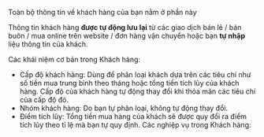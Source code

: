 Toàn bộ thông tin về khách hàng của bạn nằm ở phần này

Thông tin khách hàng **được tự động lưu lại** từ các giao dịch bán lẻ / bán buôn / mua online trên website / đơn hàng vận chuyển hoặc bạn **tự nhập** liệu thông tin của khách.

Các khái niệm cơ bản trong Khách hàng:
  - Cấp độ khách hàng: Dùng để phân loại khách dựa trên các tiêu chí như số tiền mua trung bình theo tháng hoặc tổng tiền tích lũy của khách hàng. Cấp độ của khách hàng tự động thay đổi khi thỏa mãn các tiêu chí của cấp độ đó.
  - Nhóm khách hàng: Do bạn tự phân loại, không tự động thay đổi.
  - Điểm tích lũy: Tổng tiền mua hàng của khách sẽ được quy đổi ra điểm tích lũy theo tỉ lệ mà bạn tự quy định.
Các nghiệp vụ trong Khách hàng:
